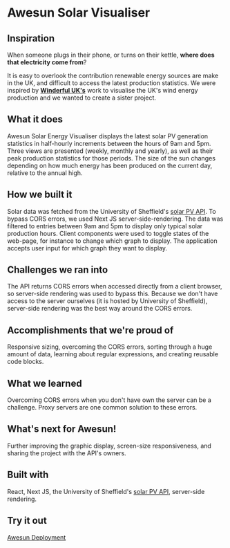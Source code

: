 # Awesun Solar Visualiser

## Inspiration
When someone plugs in their phone, or turns on their kettle, **where does that electricity come from**? 

It is easy to overlook the contribution renewable energy sources are make in the UK, and difficult to access the latest production statistics. We were inspired by **[Winderful UK's](https://winderful.uk/)** work to visualise the UK's wind energy production and we wanted to create a sister project.

## What it does
Awesun Solar Energy Visualiser displays the latest solar PV generation statistics in half-hourly increments between the hours of 9am and 5pm. Three views are presented (weekly, monthly and yearly), as well as their peak production statistics for those periods. The size of the sun changes depending on how much energy has been produced on the current day, relative to the annual high.

## How we built it
Solar data was fetched from the University of Sheffield's [solar PV API](https://docs.google.com/document/d/e/2PACX-1vSDFb-6dJ2kIFZnsl-pBQvcH4inNQCA4lYL9cwo80bEHQeTK8fONLOgDf6Wm4ze_fxonqK3EVBVoAIz/pub). To bypass CORS errors, we used Next JS server-side-rendering. The data was filtered to entries between 9am and 5pm to display only typical solar production hours. Client components were used to toggle states of the web-page, for instance to change which graph to display. The application accepts user input for which graph they want to display.

## Challenges we ran into
The API returns CORS errors when accessed directly from a client browser, so server-side rendering was used to bypass this. Because we don't have access to the server ourselves (it is hosted by University of Sheffield), server-side rendering was the best way around the CORS errors.

## Accomplishments that we're proud of
Responsive sizing, overcoming the CORS errors, sorting through a huge amount of data, learning about regular expressions, and creating reusable code blocks.

## What we learned
Overcoming CORS errors when you don't have own the server can be a challenge. Proxy servers are one common solution to these errors.

## What's next for Awesun!
Further improving the graphic display, screen-size responsiveness, and sharing the project with the API's owners.

## Built with
React, Next JS, the University of Sheffield's [solar PV API](https://docs.google.com/document/d/e/2PACX-1vSDFb-6dJ2kIFZnsl-pBQvcH4inNQCA4lYL9cwo80bEHQeTK8fONLOgDf6Wm4ze_fxonqK3EVBVoAIz/pub), server-side rendering.


## Try it out
[Awesun Deployment](https://awesun-solar-visualiser.vercel.app/)

